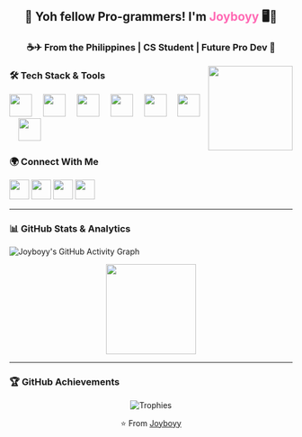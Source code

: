 <h2 align="center">👋 Yoh fellow Pro-grammers! I'm <span style="color:#ff69b4">Joyboyy</span> 🖥️💖</h2>
<h3 align="center">☕✈︎ From the Philippines | CS Student | Future Pro Dev 🚀</h3>


<img align="right" height="150" src="https://i.pinimg.com/originals/32/50/04/325004b95e0643d19e961f88f7ca891a.gif" />

### 🛠️ Tech Stack & Tools

<div align="left">
  <img src="https://cdn.jsdelivr.net/gh/devicons/devicon/icons/python/python-original.svg" height="40" />
  <img width="12"/>
  <img src="https://cdn.jsdelivr.net/gh/devicons/devicon/icons/github/github-original.svg" height="40" />
  <img width="12"/>
  <img src="https://cdn.jsdelivr.net/gh/devicons/devicon/icons/cplusplus/cplusplus-original.svg" height="40" />
  <img width="12"/>
  <img src="https://cdn.jsdelivr.net/gh/devicons/devicon/icons/html5/html5-original.svg" height="40" />
  <img width="12"/>
  <img src="https://cdn.jsdelivr.net/gh/devicons/devicon/icons/css3/css3-original.svg" height="40" />
  <img width="12"/>
  <img src="https://cdn.jsdelivr.net/gh/devicons/devicon/icons/javascript/javascript-original.svg" height="40" />
  <img width="12"/>
  <img src="https://cdn.jsdelivr.net/gh/devicons/devicon/icons/android/android-original.svg" height="40" />
</div>

### 🌍 Connect With Me

<div align="left">
  <img src="https://img.shields.io/static/v1?message=Discord&logo=discord&label=&color=7289DA&logoColor=white&style=for-the-badge" height="35" />
  <img src="https://img.shields.io/static/v1?message=Telegram&logo=telegram&label=&color=2CA5E0&logoColor=white&style=for-the-badge" height="35" />
  <img src="https://img.shields.io/static/v1?message=Youtube&logo=youtube&label=&color=FF0000&logoColor=white&style=for-the-badge" height="35" />
  <img src="https://img.shields.io/static/v1?message=Facebook&logo=facebook&label=&color=1877F2&logoColor=white&style=for-the-badge" height="35" />
</div>

---

### 📊 GitHub Stats & Analytics  

<!-- Contributions Graph -->
![Joyboyy's GitHub Activity Graph](https://github-readme-activity-graph.vercel.app/graph?username=joyboyy23&theme=tokyo-night)

<!-- Stats & Commits -->

<!-- Streaks -->
<div align="center">
<img src="https://github-readme-streak-stats.herokuapp.com/?user=joyboyy23&theme=tokyonight" height="160" />

</div>

---

### 🏆 GitHub Achievements

<div align="center">
  
![Trophies](https://github-profile-trophy.vercel.app/?username=joyboyy23&theme=tokyonight&no-frame=true&row=1&column=6)


⭐️ From [Joyboyy](https://github.com/joyboyy23)
